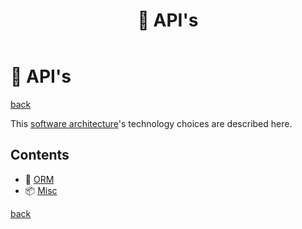 ﻿---
title: "🎁 API's"
---

🎁 API's
========

[back](..)

This [software architecture](..\index.md)'s technology choices are described here.

Contents
--------

- 📀 [ORM](misc.md)
- 📦 [Misc](misc.md)

[back](..)
